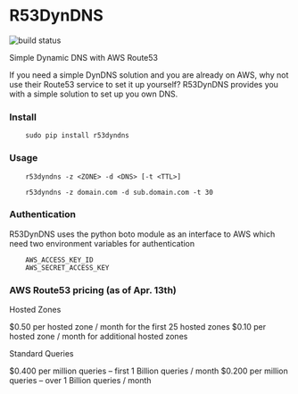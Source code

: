 
# R53DynDNS

![build status](https://travis-ci.org/dron22/r53dyndns.svg?branch=master)

Simple Dynamic DNS with AWS Route53

If you need a simple DynDNS solution and you are already on AWS, why not use
their Route53 service to set it up yourself? R53DynDNS provides you with a
simple solution to set up you own DNS.


### Install

        sudo pip install r53dyndns


### Usage

        r53dyndns -z <ZONE> -d <DNS> [-t <TTL>]

        r53dyndns -z domain.com -d sub.domain.com -t 30


### Authentication

R53DynDNS uses the python boto module as an interface to AWS which need two
environment variables for authentication

        AWS_ACCESS_KEY_ID
        AWS_SECRET_ACCESS_KEY


### AWS Route53 pricing (as of Apr. 13th)

Hosted Zones

$0.50 per hosted zone / month for the first 25 hosted zones
$0.10 per hosted zone / month for additional hosted zones

Standard Queries

$0.400 per million queries – first 1 Billion queries / month
$0.200 per million queries – over 1 Billion queries / month

